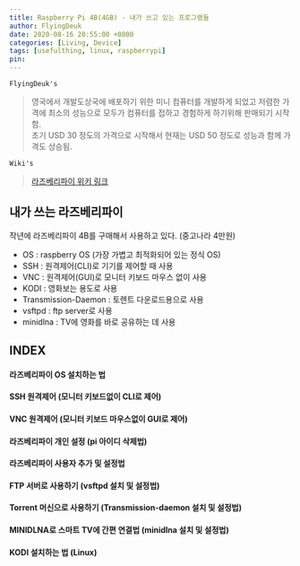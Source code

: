 ```yaml
---
title: Raspberry Pi 4B(4GB) - 내가 쓰고 있는 프로그램들
author: FlyingDeuk
date: 2020-08-16 20:55:00 +0800
categories: [Living, Device]
tags: [usefulthing, linux, raspberrypi]
pin:
---
```


`FlyingDeuk's`
> 영국에서 개발도상국에 배포하기 위한 미니 컴퓨터를 개발하게 되었고 저렴한 가격에 최소의 성능으로 모두가 컴퓨터를 접하고 경험하게 하기위해 판매되기 시작함.<br>
초기 USD 30 정도의 가격으로 시작해서 현재는 USD 50 정도로 성능과 함께 가격도 상승됨.

`Wiki's`
>[라즈베리파이 위키 링크](https://ko.wikipedia.org/wiki/라즈베리_파이)

## 내가 쓰는 라즈베리파이
작년에 라즈베리파이 4B를 구매해서 사용하고 있다. (중고나라 4만원)
- OS : raspberry OS (가장 가볍고 최적화되어 있는 정식 OS) <br>
- SSH : 원격제어(CLI)로 기기를 제어할 때 사용
- VNC : 원격제어(GUI)로 모니터 키보드 마우스 없이 사용 <br>
- KODI : 영화보는 용도로 사용 <br>
- Transmission-Daemon : 토렌트 다운로드용으로 사용 <br>
- vsftpd : ftp server로 사용 <br>
- minidlna : TV에 영화를 바로 공유하는 데 사용 <br>

## INDEX

#### 라즈베리파이 OS 설치하는 법

#### SSH 원격제어 (모니터 키보드없이 CLI로 제어)

#### VNC 원격제어 (모니터 키보드 마우스없이 GUI로 제어)

#### 라즈베리파이 개인 설정 (pi 아이디 삭제법)

#### 라즈베리파이 사용자 추가 및 설정법

#### FTP 서버로 사용하기 (vsftpd 설치 및 설정법)

#### Torrent 머신으로 사용하기 (Transmission-daemon 설치 및 설정법)

#### MINIDLNA로 스마트 TV에 간편 연결법 (minidlna 설치 및 설정법)

#### KODI 설치하는 법 (Linux)
